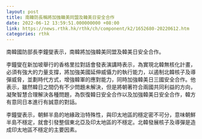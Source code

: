```yaml
---
layout: post
title: 南韓防長稱將加強韓美同盟及韓美日安全合作
date: 2022-06-12 13:59:51.000000000 +08:00
link: https://news.rthk.hk/rthk/ch/component/k2/1652680-20220612.htm
categories: rthk
---
```


南韓國防部長李鐘燮表示，南韓將加強韓美同盟及韓美日安全合作。

李鐘燮在新加坡舉行的香格里拉對話會發表演講時表示，為實現北韓無核化計畫，必須有強大的力量支撐，將加強美國延伸威懾力的執行能力，以遏制北韓核子及導彈威脅，並劃時代方式，增強韓軍的應對能力，同時加強韓美日三國安全合作。他表示，雖然韓日之間仍有不少問題未解決，但是將朝著符合兩國共同利益的方向，凝聚智慧合理解決各種問題，為恢復韓日安全合作以及加強韓美日安全合作，韓方有意同日本進行有誠意的對話。

李鐘燮表示，朝鮮半島的地緣政治特殊性，與印太地區的穩定密不可分，意味朝鮮半島不穩定，就會引發整個東北亞及印太地區的不穩定。北韓發展核子及導彈是造成印太地區不穩定的主要因素。
